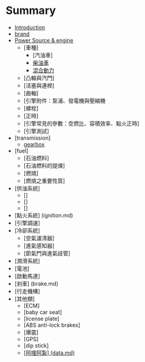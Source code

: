 # Summary

* [Introduction](README.md)
* [brand](brand.md)
* [Power Source & engine](engine.md)
   * [車種]
       * [汽油車]
       * [柴油車](diesel_engine.md)
       * [混合動力](hybrid.md)
   * [凸輪與汽門]
   * [活塞與連桿]
   * [曲軸]
   * [引擎附件：泵浦、發電機與壓縮機
   * [螺栓]
   * [正時]
   * [引擎常見的參數：空燃比、容積效率、點火正時]
   * [引擎測試]
* [transmission]     
   * [gearbox](gearbox.md)
* [fuel] 
   * [石油燃料] 
   * [石油燃料的提煉] 
   * [燃燒] 
   * [燃燒之重要性質] 
* [供油系統]
   * []
   * []
   * []
* [點火系統] (ignition.md)
* [引擎調速]
* [冷卻系統]
   * [空氣濾清器]
   * [進氣感知器]
   * [節氣門與進氣歧管]
* [潤滑系統]
* [電池] 
* [啟動馬達]
* [剎車] (brake.md)
* [行走機構] 
* [其他類] 
   * [ECM]
   * [baby car seat]
   * [license plate] 
   * [ABS anti-lock brakes] 
   * [爆震]
   * [GPS]
   * [dip stick]
   * [[阿哩阿紮] (data.md)](a_li_a_7d2e5d__data__md.md)


